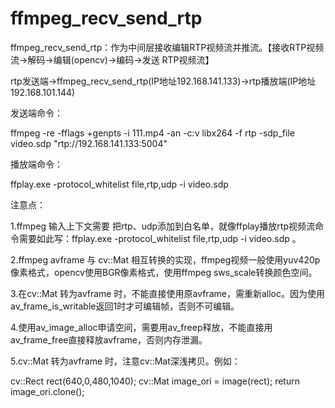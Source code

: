 # ffmpeg_recv_send_rtp

ffmpeg_recv_send_rtp：作为中间层接收编辑RTP视频流并推流。【接收RTP视频流->解码->编辑(opencv)->编码->发送 RTP视频流】

rtp发送端->ffmpeg_recv_send_rtp(IP地址192.168.141.133)->rtp播放端(IP地址192.168.101.144)

发送端命令：

ffmpeg     -re     -fflags +genpts     -i 111.mp4     -an     -c:v libx264     -f rtp     -sdp_file video.sdp     "rtp://192.168.141.133:5004"



播放端命令：

ffplay.exe -protocol_whitelist file,rtp,udp   -i video.sdp





注意点：

1.ffmpeg 输入上下文需要 把rtp、udp添加到白名单，就像ffplay播放rtp视频流命令需要如此写：ffplay.exe -protocol_whitelist file,rtp,udp -i video.sdp 。

2.ffmpeg avframe 与 cv::Mat  相互转换的实现，ffmpeg视频一般使用yuv420p像素格式，opencv使用BGR像素格式，使用ffmpeg sws_scale转换颜色空间。

3.在cv::Mat 转为avframe 时，不能直接使用原avframe，需重新alloc。因为使用av_frame_is_writable返回1时才可编辑帧，否则不可编辑。

4.使用av_image_alloc申请空间，需要用av_freep释放，不能直接用av_frame_free直接释放avframe，否则内存泄漏。

5.cv::Mat 转为avframe 时，注意cv::Mat深浅拷贝。例如：

cv::Rect rect(640,0,480,1040);
cv::Mat image_ori = image(rect);
return image_ori.clone();